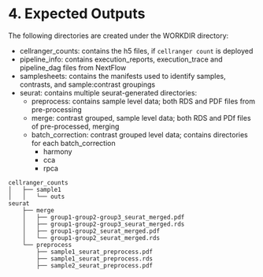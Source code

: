 # 4. Expected Outputs
The following directories are created under the WORKDIR directory:

- cellranger_counts: contains the h5 files, if `cellranger count` is deployed
- pipeline_info: contains execution_reports, execution_trace and pipeline_dag files from NextFlow
- samplesheets: contains the manifests used to identify samples, contrasts, and sample:contrast groupings
- seurat: contains multiple seurat-generated directories:
    - preprocess: contains sample level data; both RDS and PDF files from pre-processing
    - merge: contrast grouped, sample level data; both RDS and PDf files of pre-processed, merging
    - batch_correction: contrast grouped level data; contains directories for each batch_correction
        - harmony
        - cca
        - rpca

```
cellranger_counts
│   ├── sample1
│   │   └── outs
seurat
    ├── merge
    │   ├── group1-group2-group3_seurat_merged.pdf
    │   ├── group1-group2-group3_seurat_merged.rds
    │   ├── group1-group2_seurat_merged.pdf
    │   └── group1-group2_seurat_merged.rds
    └── preprocess
        ├── sample1_seurat_preprocess.pdf
        ├── sample1_seurat_preprocess.rds
        ├── sample2_seurat_preprocess.pdf
```